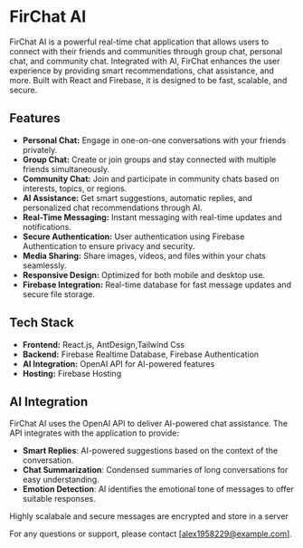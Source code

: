 
# **FirChat AI**

FirChat AI is a powerful real-time chat application that allows users to connect with their friends and communities through group chat, personal chat, and community chat. Integrated with AI, FirChat enhances the user experience by providing smart recommendations, chat assistance, and more. Built with React and Firebase, it is designed to be fast, scalable, and secure.


## **Features**

- **Personal Chat:** Engage in one-on-one conversations with your friends privately.
- **Group Chat:** Create or join groups and stay connected with multiple friends simultaneously.
- **Community Chat:** Join and participate in community chats based on interests, topics, or regions.
- **AI Assistance:** Get smart suggestions, automatic replies, and personalized chat recommendations through AI.
- **Real-Time Messaging:** Instant messaging with real-time updates and notifications.
- **Secure Authentication:** User authentication using Firebase Authentication to ensure privacy and security.
- **Media Sharing:** Share images, videos, and files within your chats seamlessly.
- **Responsive Design:** Optimized for both mobile and desktop use.
- **Firebase Integration:** Real-time database for fast message updates and secure file storage.

## **Tech Stack**

- **Frontend:** React.js, AntDesign,Tailwind Css
- **Backend:** Firebase Realtime Database, Firebase Authentication
- **AI Integration:** OpenAI API for AI-powered features
- **Hosting:** Firebase Hosting

## **AI Integration**

FirChat AI uses the OpenAI API to deliver AI-powered chat assistance. The API integrates with the application to provide:

- **Smart Replies**: AI-powered suggestions based on the context of the conversation.
- **Chat Summarization**: Condensed summaries of long conversations for easy understanding.
- **Emotion Detection**: AI identifies the emotional tone of messages to offer suitable responses.

Highly scalabale and secure messages are encrypted and store in a server 


For any questions or support, please contact [alex1958229@example.com].
